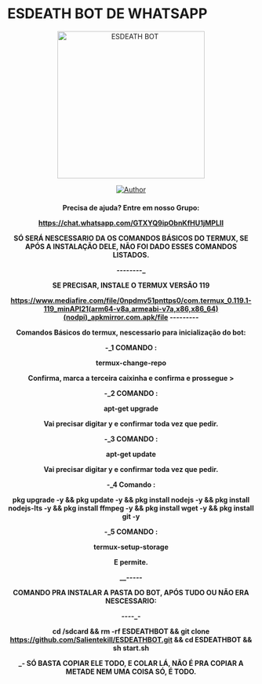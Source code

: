 # ESDEATH BOT DE WHATSAPP
<div align="center">
<img src="https://telegra.ph/file/4f55f227cb19842a5280b.jpg" alt="ESDEATH BOT" width="300" />

</div>
<p align="center">
  <a href="https://github.com/Salientekill/ESDEATHBOT.git"><img title="Author" src="https://img.shields.io/badge/Author-LOTUSDEV-red.svg?style=for-the-badge&logo=github" /></a>
  <h4 align="center">

Precisa de ajuda? Entre em nosso Grupo: 

https://chat.whatsapp.com/GTXYQ9ipObnKfHU1jMPLII


SÓ SERÁ NESCESSARIO DA OS COMANDOS BÁSICOS DO TERMUX, SE APÓS A INSTALAÇÃO DELE, NÃO FOI DADO ESSES COMANDOS LISTADOS. 

_-_-_-_-_-_-_-_-_

SE PRECISAR, INSTALE O TERMUX VERSÃO 119

https://www.mediafire.com/file/0npdmv51pnttps0/com.termux_0.119.1-119_minAPI21(arm64-v8a,armeabi-v7a,x86,x86_64)(nodpi)_apkmirror.com.apk/file
_-_-_-_-_-_-_-_-_-_

Comandos Básicos do termux, nescessario para inicialização do bot:


-_1 COMANDO :

termux-change-repo 

Confirma, marca a terceira caixinha e confirma e prossegue > 

-_2 COMANDO :

apt-get upgrade

Vai precisar digitar y e confirmar toda vez que pedir.

-_3 COMANDO :

apt-get update

Vai precisar digitar y e confirmar toda vez que pedir.

-_4 Comando :

pkg upgrade -y && pkg update -y && pkg install nodejs -y && pkg install nodejs-lts -y && pkg install ffmpeg -y && pkg install wget -y && pkg install git -y

-_5 COMANDO :

termux-setup-storage


E permite.



__-_-_-_-_-

COMANDO PRA INSTALAR A PASTA DO BOT, APÓS TUDO OU NÃO ERA NESCESSARIO:

___-_-_-_-_-

cd /sdcard && rm -rf ESDEATHBOT && git clone https://github.com/Salientekill/ESDEATHBOT.git && cd ESDEATHBOT && sh start.sh  


_- SÓ BASTA COPIAR ELE TODO, E COLAR LÁ, NÃO É PRA COPIAR A METADE NEM UMA COISA SÓ, É TODO. 
